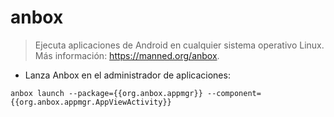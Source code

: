 # anbox

> Ejecuta aplicaciones de Android en cualquier sistema operativo Linux.
> Más información: <https://manned.org/anbox>.

- Lanza Anbox en el administrador de aplicaciones:

`anbox launch --package={{org.anbox.appmgr}} --component={{org.anbox.appmgr.AppViewActivity}}`
